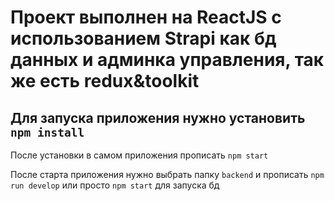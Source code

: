 # Проект выполнен на ReactJS с использованием Strapi как бд данных и админка управления, так же есть redux&toolkit

## Для запуска приложения нужно установить `npm install`

После установки в самом приложения прописать `npm start` 

После старта приложения нужно выбрать папку `backend` и прописать `npm run develop` или просто `npm start` для запуска бд 


